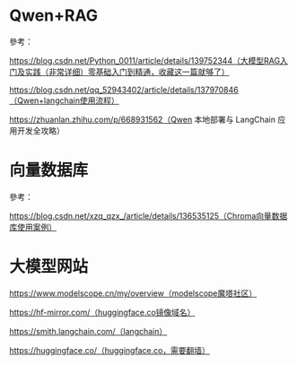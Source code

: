 # Qwen+RAG

參考：

https://blog.csdn.net/Python_0011/article/details/139752344（大模型RAG入门及实践（非常详细）零基础入门到精通，收藏这一篇就够了）

https://blog.csdn.net/qq_52943402/article/details/137970846（Qwen+langchain使用流程）

https://zhuanlan.zhihu.com/p/668931562（Qwen 本地部署与 LangChain 应用开发全攻略）

# 向量数据库

參考：

https://blog.csdn.net/xzq_qzx_/article/details/136535125（Chroma向量数据库使用案例）

# 大模型网站

https://www.modelscope.cn/my/overview（modelscope魔塔社区）

https://hf-mirror.com/（huggingface.co镜像域名）

https://smith.langchain.com/（langchain）

https://huggingface.co/（huggingface.co，需要翻墙）